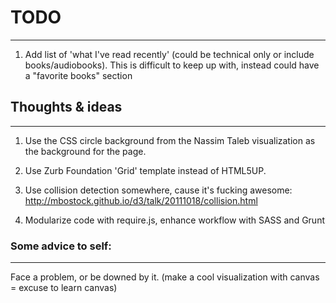 # TODO
---
1. Add list of 'what I've read recently' (could be technical only or include 
books/audiobooks). 
This is difficult to keep up with, instead could have a "favorite books" section

## Thoughts & ideas
---
1) Use the CSS circle background from the Nassim Taleb visualization as the 
background for the page. 

2) Use Zurb Foundation 'Grid' template instead of HTML5UP.

3) Use collision detection somewhere, cause it's fucking awesome: 
http://mbostock.github.io/d3/talk/20111018/collision.html

4) Modularize code with require.js, enhance workflow with SASS and Grunt
### Some advice to self:
---
Face a problem, or be downed by it.
(make a cool visualization with canvas = excuse to learn canvas)
